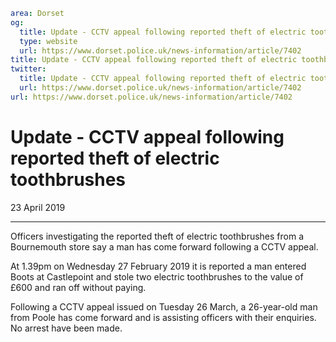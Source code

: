 ```yaml
area: Dorset
og:
  title: Update - CCTV appeal following reported theft of electric toothbrushes
  type: website
  url: https://www.dorset.police.uk/news-information/article/7402
title: Update - CCTV appeal following reported theft of electric toothbrushes |
twitter:
  title: Update - CCTV appeal following reported theft of electric toothbrushes
  url: https://www.dorset.police.uk/news-information/article/7402
url: https://www.dorset.police.uk/news-information/article/7402
```

# Update - CCTV appeal following reported theft of electric toothbrushes

23 April 2019

* * *

Officers investigating the reported theft of electric toothbrushes from a Bournemouth store say a man has come forward following a CCTV appeal.

At 1.39pm on Wednesday 27 February 2019 it is reported a man entered Boots at Castlepoint and stole two electric toothbrushes to the value of £600 and ran off without paying.

Following a CCTV appeal issued on Tuesday 26 March, a 26-year-old man from Poole has come forward and is assisting officers with their enquiries. No arrest have been made.
